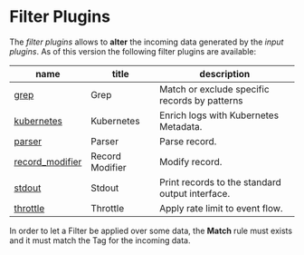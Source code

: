 # Filter Plugins

The _filter plugins_ allows to __alter__ the incoming data generated by the _input plugins_. As of this version the following filter plugins are available:

| name                        |  title             | description     |
|-----------------------------|--------------------|-----------------|
| [grep](grep.md)          | Grep | Match or exclude specific records by patterns |
| [kubernetes](kubernetes.md) | Kubernetes | Enrich logs with Kubernetes Metadata. |
| [parser](parser.md)      | Parser | Parse record. |
| [record_modifier](record_modifier.md)| Record Modifier | Modify record. |
| [stdout](stdout.md)      | Stdout | Print records to the standard output interface. |
| [throttle](throttle.md)      | Throttle | Apply rate limit to event flow. |

In order to let a Filter be applied over some data, the __Match__ rule must exists and it must match the Tag for the incoming data.
